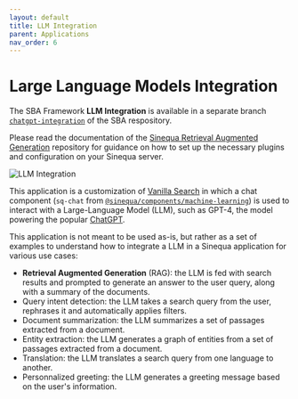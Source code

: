 ```yaml
---
layout: default
title: LLM Integration
parent: Applications
nav_order: 6
---
```


# Large Language Models Integration

The SBA Framework **LLM Integration** is available in a separate branch [`chatgpt-integration`](https://github.com/sinequa/sba-angular/tree/chatgpt-integration) of the SBA respository.

Please read the documentation of the [Sinequa Retrieval Augmented Generation](https://github.com/sinequa/Sinequa-Retrieval-Augmented-Generation) repository for guidance on how to set up the necessary plugins and configuration on your Sinequa server.

![LLM Integration](/assets/apps/llm-integration.png)

This application is a customization of [Vanilla Search](2-vanilla-search.md) in which a chat component (`sq-chat` from [`@sinequa/components/machine-learning`](../libraries/components/machine-learning.md)) is used to interact with a Large-Language Model (LLM), such as GPT-4, the model powering the popular [ChatGPT](https://chat.openai.com/).

This application is not meant to be used as-is, but rather as a set of examples to understand how to integrate a LLM in a Sinequa application for various use cases:

- **Retrieval Augmented Generation** (RAG): the LLM is fed with search results and prompted to generate an answer to the user query, along with a summary of the documents.
- Query intent detection: the LLM takes a search query from the user, rephrases it and automatically applies filters.
- Document summarization: the LLM summarizes a set of passages extracted from a document.
- Entity extraction: the LLM generates a graph of entities from a set of passages extracted from a document.
- Translation: the LLM translates a search query from one language to another.
- Personnalized greeting: the LLM generates a greeting message based on the user's information.

